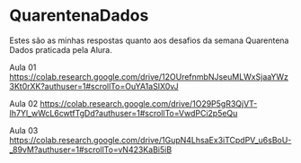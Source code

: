 # QuarentenaDados
Estes são as minhas respostas quanto aos desafios da semana Quarentena Dados praticada pela Alura. 

Aula 01
https://colab.research.google.com/drive/12OUrefnmbNJseuMLWxSjaaYWz3Kt0rXK?authuser=1#scrollTo=OuYA1aSIX0vJ

Aula 02
https://colab.research.google.com/drive/1O29P5gR3QjVT-Ih7Yl_wWcL6cwtfTgDd?authuser=1#scrollTo=VwdPCi2p5eQu

Aula 03
https://colab.research.google.com/drive/1GupN4LhsaEx3iTCpdPV_u6sBoU-_89vM?authuser=1#scrollTo=vN423KaBi5iB

